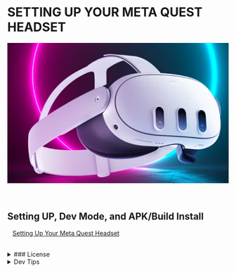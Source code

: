 # SETTING UP YOUR META QUEST HEADSET
![Meta3HD.png](Meta3HD.png)

<br>


## Setting UP, Dev Mode, and APK/Build Install
<!-- TOC -->

<kbd></kbd> &nbsp;&nbsp; [Setting Up Your Meta Quest Headset](/SettingUpMetaHD.md) <br>

<!-- TOC -->
<br>

<!-- LICENSE -->
</details>
<details><summary>### License</summary>
Distributed under the MIT License. See `LICENSE` for more information: [link](LICENSE).

</details>
<details><summary>Dev Tips</summary>
Marc Aubanel gave me base template.
</details>


